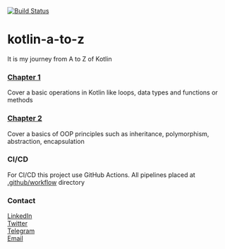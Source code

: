 [![Build Status](https://github.com/vrnsky/kotlin-a-to-z/actions/workflows/mvn-package.yml/badge.svg?branch=main)](https://github.com/vrnsky/kotlin-a-to-z/actions/workflows/mvn-package.yml)
# kotlin-a-to-z
It is my journey from A to Z of Kotlin

### [Chapter 1](./chapter1)
Cover a basic operations in Kotlin like loops, data types and functions or methods

### [Chapter 2](./chapter2)
Cover a basics of OOP principles such as inheritance, polymorphism, abstraction, encapsulation

### CI/CD
For CI/CD this project use GitHub Actions. All pipelines placed at [.github/workflow](./.github/workflows) directory 

### Contact
[LinkedIn](https://www.linkedin.com/in/vrnsky/)  
[Twitter](https://twitter.com/VoronyanskyE)  
[Telegram](https://t.me/vrnsky)  
[Email](mailto:vrnsky@proton.me)
